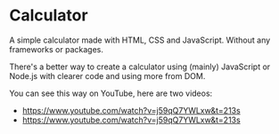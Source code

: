 # Calculator
A simple calculator made with HTML, CSS and JavaScript. Without any frameworks or packages.

There's a better way to create a calculator using (mainly) JavaScript or Node.js with clearer code and using more from DOM.

You can see this way on YouTube, here are two videos:
* https://www.youtube.com/watch?v=j59qQ7YWLxw&t=213s
* https://www.youtube.com/watch?v=j59qQ7YWLxw&t=213s
